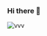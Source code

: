 ### Hi there 👋
![vvv](![1000_F_352390061_Bem8aYkzfGhIObTC4fXhf0PmKQjWM1wN](https://user-images.githubusercontent.com/54575125/184479937-1f5ed4b6-fba8-48ef-b517-a96ddf95ecd6.jpg))


<!--
**ronitafter/ronitafter** is a ✨ _special_ ✨ repository because its `README.md` (this file) appears on your GitHub profile.
Here are some ideas to get you started:

- 🔭 I’m currently working on ...
- 🌱 I’m currently learning ...
- 👯 I’m looking to collaborate on ...
- 🤔 I’m looking for help with ...
- 💬 Ask me about ...
- 📫 How to reach me: ...
- 😄 Pronouns: ...
- ⚡ Fun fact: ...
-->
